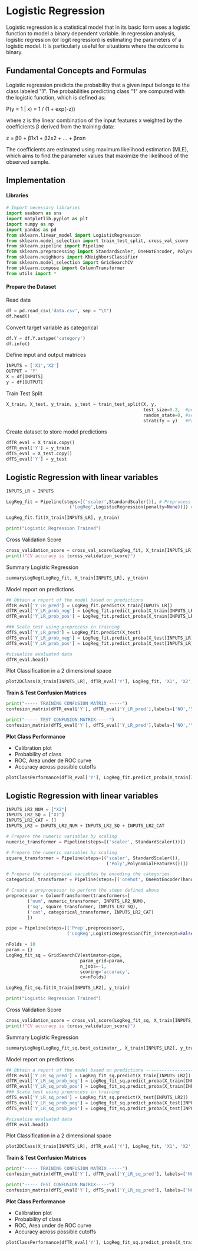 # Logistic Regression

Logistic regression is a statistical model that in its basic form uses a logistic function to model a binary dependent variable. In regression analysis, logistic regression (or logit regression) is estimating the parameters of a logistic model. It is particularly useful for situations where the outcome is binary.

## Fundamental Concepts and Formulas

Logistic regression predicts the probability that a given input belongs to the class labeled "1". The probabilities predicting class "1" are computed with the logistic function, which is defined as:

P(y = 1 | x) = 1 / (1 + exp(-z))

where z is the linear combination of the input features x weighted by the coefficients β derived from the training data:

z = β0 + β1x1 + β2x2 + ... + βnxn

The coefficients are estimated using maximum likelihood estimation (MLE), which aims to find the parameter values that maximize the likelihood of the observed sample.

## Implementation 

#### Libraries
```python
# Import necessary libraries
import seaborn as sns
import matplotlib.pyplot as plt
import numpy as np
import pandas as pd
from sklearn.linear_model import LogisticRegression
from sklearn.model_selection import train_test_split, cross_val_score
from sklearn.pipeline import Pipeline
from sklearn.preprocessing import StandardScaler, OneHotEncoder, PolynomialFeatures
from sklearn.neighbors import KNeighborsClassifier
from sklearn.model_selection import GridSearchCV
from sklearn.compose import ColumnTransformer
from utils import *
```

#### Prepare the Dataset

Read data

```python
df = pd.read_csv('data.csv', sep = "\t")
df.head()
```

Convert target variable as categorical

```python
df.Y = df.Y.astype('category')
df.info()
```

Define input and output matrices

```python
INPUTS = ['X1','X2']
OUTPUT = 'Y'
X = df[INPUTS]
y = df[OUTPUT]
```

Train Test Split

```python
X_train, X_test, y_train, y_test = train_test_split(X, y,
                                                    test_size=0.2,  #percentage of test data
                                                    random_state=0, #seed for replication
                                                    stratify = y)   #Preserves distribution of y
```

Create dataset to store model predictions

```python
dfTR_eval = X_train.copy()
dfTR_eval['Y'] = y_train
dfTS_eval = X_test.copy()
dfTS_eval['Y'] = y_test
```

## **Logistic Regression with linear variables**

```python
INPUTS_LR = INPUTS

LogReg_fit = Pipeline(steps=[('scaler',StandardScaler()), # Preprocess the variables when training the model 
                        ('LogReg',LogisticRegression(penalty=None))]) # Model to use in the pipeline

LogReg_fit.fit(X_train[INPUTS_LR], y_train)

print("Logistic Regression Trained")
```

Cross Validation Score
```python
cross_validation_score = cross_val_score(LogReg_fit, X_train[INPUTS_LR], y_train, cv=10, scoring='accuracy').mean()
print(f"CV accuracy is {cross_validation_score}")
```

Summary Logistic Regression

```python
summaryLogReg(LogReg_fit, X_train[INPUTS_LR], y_train)
```

Model report on predictions
```python
## Obtain a report of the model based on predictions
dfTR_eval['Y_LR_pred'] = LogReg_fit.predict(X_train[INPUTS_LR])
dfTR_eval['Y_LR_prob_neg'] = LogReg_fit.predict_proba(X_train[INPUTS_LR])[:,0]
dfTR_eval['Y_LR_prob_pos'] = LogReg_fit.predict_proba(X_train[INPUTS_LR])[:,1]

### Scale test using preprocess in training
dfTS_eval['Y_LR_pred'] = LogReg_fit.predict(X_test)
dfTS_eval['Y_LR_prob_neg'] = LogReg_fit.predict_proba(X_test[INPUTS_LR])[:,0]
dfTS_eval['Y_LR_prob_pos'] = LogReg_fit.predict_proba(X_test[INPUTS_LR])[:,1]

#visualize evaluated data
dfTR_eval.head()
```

Plot Classification in a 2 dimensional space
```python
plot2DClass(X_train[INPUTS_LR], dfTR_eval['Y'], LogReg_fit, 'X1', 'X2', 'YES', 50) 
```

**Train & Test Confusion Matrices**

```python
print("----- TRAINING CONFUSION MATRIX -----")
confusion_matrix(dfTR_eval['Y'], dfTR_eval['Y_LR_pred'],labels=['NO','YES'])
```

```python
print("----- TEST CONFUSION MATRIX-----")
confusion_matrix(dfTS_eval['Y'], dfTS_eval['Y_LR_pred'],labels=['NO','YES'])
```

**Plot Class Performance**
- Calibration plot
- Probability of class
- ROC, Area under de ROC curve
- Accuracy across possible cutoffs

```python
plotClassPerformance(dfTR_eval['Y'], LogReg_fit.predict_proba(X_train[INPUTS_LR]), selClass='YES')
```

## **Logistic Regression with linear variables**

```python
INPUTS_LR2_NUM = ["X2"]
INPUTS_LR2_SQ = ["X1"]
INPUTS_LR2_CAT = []
INPUTS_LR2 = INPUTS_LR2_NUM + INPUTS_LR2_SQ + INPUTS_LR2_CAT

# Prepare the numeric variables by scaling
numeric_transformer = Pipeline(steps=[('scaler', StandardScaler())])

# Prepare the numeric variables by scaling
square_transformer = Pipeline(steps=[('scaler', StandardScaler()),
                                      ('Poly',PolynomialFeatures())])

# Prepare the categorical variables by encoding the categories
categorical_transformer = Pipeline(steps=[('onehot', OneHotEncoder(handle_unknown='ignore'))])

# Create a preprocessor to perform the steps defined above
preprocessor = ColumnTransformer(transformers=[
        ('num', numeric_transformer, INPUTS_LR2_NUM),
        ('sq', square_transformer, INPUTS_LR2_SQ),
        ('cat', categorical_transformer, INPUTS_LR2_CAT)
        ])

pipe = Pipeline(steps=[('Prep',preprocessor), 
                       ('LogReg',LogisticRegression(fit_intercept=False, penalty=None))])

nFolds = 10
param = {}
LogReg_fit_sq = GridSearchCV(estimator=pipe,
                            param_grid=param,
                            n_jobs=-1,
                            scoring='accuracy',
                            cv=nFolds)

LogReg_fit_sq.fit(X_train[INPUTS_LR2], y_train)

print("Logistic Regression Trained")
```

Cross Validation Score
```python
cross_validation_score = cross_val_score(LogReg_fit_sq, X_train[INPUTS_LR2], y_train, cv=10, scoring='accuracy').mean()
print(f"CV accuracy is {cross_validation_score}")
```

Summary Logistic Regression

```python
summaryLogReg(LogReg_fit_sq.best_estimator_, X_train[INPUTS_LR2], y_train)
```

Model report on predictions
```python
## Obtain a report of the model based on predictions ---------------------------------------------
dfTR_eval['Y_LR_sq_pred'] = LogReg_fit_sq.predict(X_train[INPUTS_LR2])
dfTR_eval['Y_LR_sq_prob_neg'] = LogReg_fit_sq.predict_proba(X_train[INPUTS_LR2])[:,0]
dfTR_eval['Y_LR_sq_prob_pos'] = LogReg_fit_sq.predict_proba(X_train[INPUTS_LR2])[:,1]
### Scale test using preprocess in training
dfTS_eval['Y_LR_sq_pred'] = LogReg_fit_sq.predict(X_test[INPUTS_LR2])
dfTS_eval['Y_LR_sq_prob_neg'] = LogReg_fit_sq.predict_proba(X_test[INPUTS_LR2])[:,0]
dfTS_eval['Y_LR_sq_prob_pos'] = LogReg_fit_sq.predict_proba(X_test[INPUTS_LR2])[:,1]

#visualize evaluated data
dfTR_eval.head()
```

Plot Classification in a 2 dimensional space
```python
plot2DClass(X_train[INPUTS_LR], dfTR_eval['Y'], LogReg_fit, 'X1', 'X2', 'YES', 50) 
```

**Train & Test Confusion Matrices**

```python
print("----- TRAINING CONFUSION MATRIX -----")
confusion_matrix(dfTR_eval['Y'], dfTR_eval['Y_LR_sq_pred'], labels=['NO','YES'])
```

```python
print("----- TEST CONFUSION MATRIX-----")
confusion_matrix(dfTS_eval['Y'], dfTS_eval['Y_LR_sq_pred'], labels=['NO','YES'])
```

**Plot Class Performance**
- Calibration plot
- Probability of class
- ROC, Area under de ROC curve
- Accuracy across possible cutoffs

```python
plotClassPerformance(dfTR_eval['Y'], LogReg_fit_sq.predict_proba(X_train[INPUTS_LR2]), selClass='YES')
```




